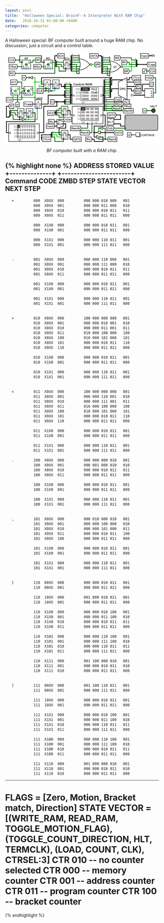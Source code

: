 ```yaml
---
layout: post
title:  "Halloween Special: BrainF--k Interpreter With RAM Chip"
date:   2018-10-31 01:00:00 +0400
categories: computer
---
```


A Halloween special: BF computer built around a huge RAM chip. No discussion,
just a circuit and a control table.


<p align="center"> <img src="/assets/bf_halloween/bf_halloween.png"> </p>
<p align="center">
<i> BF computer built with a RAM chip.</i>
</p>

{% highlight none %}
                    ADDRESS                     STORED VALUE
                +--------------+        +-----------------------+
      Command   CODE  ZMBD  STEP        STATE VECTOR    NEXT STEP
-------------------------------------------------------------------------------
       +         000  X0XX  000         000 000 010 000   001
                 000  X0XX  001         000 000 011 000   010
                 000  X0XX  010         000 000 010 011   011
                 000  X0XX  011         000 000 011 011   000

                 000  X1X0  000         000 000 010 011   001
                 000  X1X0  001         000 000 011 011   000

                 000  X1X1  000         000 000 110 011   001
                 000  X1X1  001         000 000 111 011   000


       -         001  X0XX  000         000 000 110 000   001
                 001  X0XX  001         000 000 111 000   010
                 001  X0XX  010         000 000 010 011   011
                 001  X0XX  011         000 000 011 011   000

                 001  X1X0  000         000 000 010 011   001
                 001  X1X0  001         000 000 011 011   000

                 001  X1X1  000         000 000 110 011   001
                 001  X1X1  001         000 000 111 011   000


       >         010  X0XX  000         100 000 000 000   001
                 010  X0XX  001         000 000 010 001   010
                 010  X0XX  010         000 000 011 001   011
                 010  X0XX  011         010 000 100 000   100
                 010  X0XX  100         010 000 101 000   101
                 010  X0XX  101         000 000 010 011   110
                 010  X0XX  110         000 000 011 011   000

                 010  X1X0  000         000 000 010 011   001
                 010  X1X0  001         000 000 011 011   000

                 010  X1X1  000         000 000 110 011   001
                 010  X1X1  001         000 000 111 011   000


       <         011  X0XX  000         100 000 000 000   001
                 011  X0XX  001         000 000 110 001   010
                 011  X0XX  010         000 000 111 001   011
                 011  X0XX  011         010 000 100 000   100
                 011  X0XX  100         010 000 101 000   101
                 011  X0XX  101         000 000 010 011   110
                 011  X0XX  110         000 000 011 011   000

                 011  X1X0  000         000 000 010 011   001
                 011  X1X0  001         000 000 011 011   000

                 011  X1X1  000         000 000 110 011   001
                 011  X1X1  001         000 000 111 011   000

       .         100  X0XX  000         000 000 000 010   001
                 100  X0XX  001         000 001 000 010   010
                 100  X0XX  010         000 000 010 011   011
                 100  X0XX  011         000 000 011 011   000

                 100  X1X0  000         000 000 010 011   001
                 100  X1X0  001         000 000 011 011   000

                 100  X1X1  000         000 000 110 011   001
                 100  X1X1  001         000 000 111 011   000


       ,         101  X0XX  000         000 010 000 010   001
                 101  X0XX  001         000 000 100 000   010
                 101  X0XX  010         000 000 101 000   011
                 101  X0XX  011         000 000 010 011   100
                 101  X0XX  100         000 000 011 011   000

                 101  X1X0  000         000 000 010 011   001
                 101  X1X0  001         000 000 011 011   000

                 101  X1X1  000         000 000 110 011   001
                 101  X1X1  001         000 000 111 011   000


       [         110  00XX  000         000 000 010 011   001
                 110  00XX  001         000 000 011 011   000

                 110  10XX  000         001 000 010 011   001
                 110  10XX  001         000 000 011 011   000

                 110  X1X0  000         000 000 010 100   001
                 110  X1X0  001         000 000 011 100   010
                 110  X1X0  010         000 000 010 011   011
                 110  X1X0  011         000 000 011 011   000

                 110  X101  000         000 000 110 100   001
                 110  X101  001         000 000 111 100   010
                 110  X101  010         000 000 110 011   011
                 110  X101  011         000 000 111 011   000

                 110  X111  000         001 100 000 010   001
                 110  X111  001         000 000 010 011   010
                 110  X111  010         000 000 011 011   000


       ]         111  00XX  000         001 100 110 011   001
                 111  00XX  001         000 000 111 011   000

                 111  10XX  000         000 000 010 011   001
                 111  10XX  001         000 000 011 011   000

                 111  X1X1  000         000 000 010 100   001
                 111  X1X1  001         000 000 011 100   010
                 111  X1X1  010         000 000 110 011   011
                 111  X1X1  011         000 000 111 011   000

                 111  X100  000         000 000 110 100   001
                 111  X100  001         000 000 111 100   010
                 111  X100  010         000 000 010 011   011
                 111  X100  011         000 000 011 011   000

                 111  X110  000         001 000 000 010   001
                 111  X110  001         000 000 010 011   010
                 111  X110  010         000 000 011 011   000
-------------------------------------------------------------------------------
FLAGS = [Zero, Motion, Bracket match, Direction]
STATE VECTOR = [(WRITE_RAM, READ_RAM, TOGGLE_MOTION_FLAG),
                (TOGGLE_COUNT_DIRECTION, HLT, TERMCLK),
                (LOAD, COUNT, CLK), CTRSEL:3]
CTR 010 -- no counter selected   CTR 000 -- memory counter
CTR 001 -- address counter       CTR 011 -- program counter
CTR 100 -- bracket counter
===============================================================================
{% endhighlight %}
